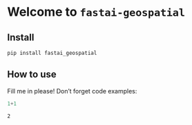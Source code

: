 Welcome to `fastai-geospatial`
================

<!-- WARNING: THIS FILE WAS AUTOGENERATED! DO NOT EDIT! -->

## Install

``` sh
pip install fastai_geospatial
```

## How to use

Fill me in please! Don’t forget code examples:

``` python
1+1
```

    2
